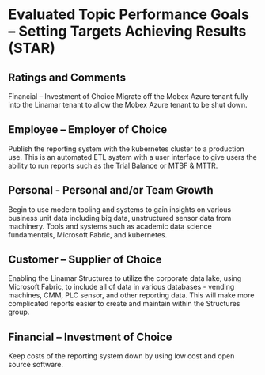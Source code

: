 # Evaluated Topic Performance Goals – Setting Targets Achieving Results (STAR)

## Ratings and Comments

Financial – Investment of Choice
Migrate off the Mobex Azure tenant fully into the Linamar tenant to allow the Mobex Azure tenant to be shut down.

## Employee – Employer of Choice

Publish the reporting system with the kubernetes cluster to a production use. This is an automated ETL system with a user interface to give users the ability to run reports such as the Trial Balance or MTBF & MTTR.

## Personal - Personal and/or Team Growth

Begin to use modern tooling and systems to gain insights on various business unit data including big data, unstructured sensor data from machinery. Tools and systems such as academic data science fundamentals, Microsoft Fabric, and kubernetes.

## Customer – Supplier of Choice

Enabling the Linamar Structures to utilize the corporate data lake, using Microsoft Fabric, to include all of data in various databases - vending machines, CMM, PLC sensor, and other reporting data. This will make more complicated reports easier to create and maintain within the Structures group.

## Financial – Investment of Choice

Keep costs of the reporting system down by using low cost and open source software.
